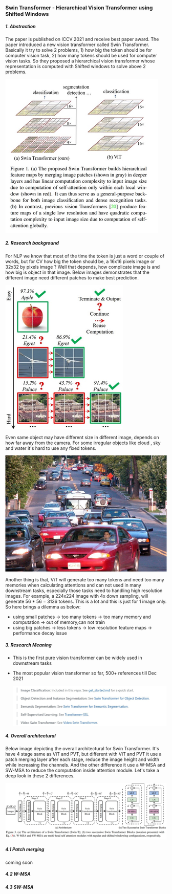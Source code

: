 ### Swin Transformer - Hierarchical Vision Transformer using Shifted Windows

##### 1. Abstraction

The paper is published on ICCV 2021 and receive best paper award. The paper introduced a new vision transformer called Swin Transformer. Basically it try to solve 2 problems, 1) how big the token should be for computer vision task, 2) how many tokens should be used for computer vision tasks. So they proposed a hierarchical vision transformer whose representation is computed with Shifted windows to solve above 2 problems.

![swin_vs_vit](https://github.com/Qucy/ViT-VisionTransformer/blob/master/img/swin_vs_vit.jpg)

##### 2. Research background

For NLP we know that most of the time the token is just a word or couple of words, but for CV how big the token should be, a 16x16 pixels image or 32x32 by pixels image ? Well that depends,  how complicate image is and how big is object in that image. Below images demonstrates that the different image need different patches to make best prediction.

![patch1](https://github.com/Qucy/ViT-VisionTransformer/blob/master/img/patch1.jpg)

Even same object may have different size in different image, depends on how far away from the camera. For some irregular objects like cloud , sky and water it's hard to use any fixed tokens.

![cars](https://github.com/Qucy/ViT-VisionTransformer/blob/master/img/cars.jpg)

Another thing is that, ViT will generate too many tokens and need too many memories when calculating  attentions and can not used in many downstream tasks, especially those tasks need to handling high resolution images. For example, a 224x224 image with 4x down sampling, will generate 56 * 56 = 3136 tokens. This is a lot and this is just for 1 image only. So here brings a dilemma as below:

- using small patches -> too many tokens -> too many memory and computation -> out of memory,can not train
- using big patches -> less tokens -> low resolution feature maps -> performance decay issue



##### 3. Research Meaning

- This is the first pure vision transformer can be widely used in downstream tasks

- The most popular vision transformer so far, 500+ references till Dec 2021

  ![swin_ref](https://github.com/Qucy/ViT-VisionTransformer/blob/master/img/swin_ref.jpg)

##### 4. Overall architectural

Below image depicting the overall architectural for Swin Transformer. It's have 4 stage same as ViT and PVT, but different with ViT and PVT it use a patch merging layer after each stage, reduce the image height and width while increasing the channels. And the other difference it use a W-MSA and SW-MSA to reduce the computation inside attention module. Let's take a deep look in these 2 differences.

![swin_arc](https://github.com/Qucy/ViT-VisionTransformer/blob/master/img/swin_arc.jpg)

##### 4.1 Patch merging

coming soon





##### 4.2 W-MSA





##### 4.3 SW-MSA





 
